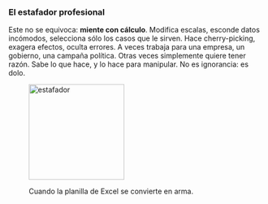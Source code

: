 ### El estafador profesional

Este no se equivoca: **miente con cálculo**. Modifica escalas, esconde datos incómodos, selecciona sólo los casos que le sirven. Hace cherry-picking, exagera efectos, oculta errores. A veces trabaja para una empresa, un gobierno, una campaña política. Otras veces simplemente quiere tener razón. Sabe lo que hace, y lo hace para manipular. No es ignorancia: es dolo.

<!-- BEGIN:IMG -->
<figure>
  <img src="https://raw.githubusercontent.com/heelgueta/edesc/refs/heads/main/src/img/estafador.png" alt="estafador" width="188">
  <figcaption><p>Cuando la planilla de Excel se convierte en arma.</p></figcaption>
</figure>
<!-- END:IMG -->

